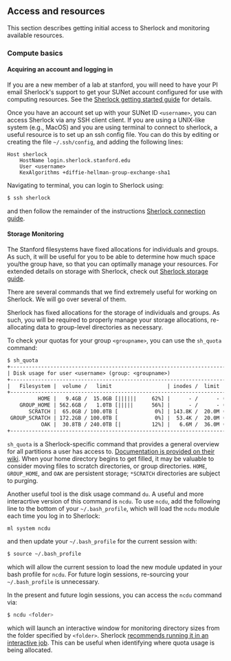 ## Access and resources

This section describes getting initial access to Sherlock and monitoring available resources.

### Compute basics

#### Acquiring an account and logging in

If you are a new member of a lab at stanford, you will need to have your PI email Sherlock's support to get your SUNet account configured for use with computing resources.
See the [Sherlock getting started guide](https://www.sherlock.stanford.edu/docs/getting-started/#prerequisites) for details.

Once you have an account set up with your SUNet ID `<username>`, you can access Sherlock via any SSH client client.
If you are using a UNIX-like system (e.g., MacOS) and you are using terminal to connect to sherlock, a useful resource is to set up an ssh config file.
You can do this by editing or creating the file `~/.ssh/config`, and adding the following lines:

```{.default filename="~/.ssh/config"}
Host sherlock
    HostName login.sherlock.stanford.edu
	User <username>
	KexAlgorithms +diffie-hellman-group-exchange-sha1
```

Navigating to terminal, you can login to Sherlock using:

```bash
$ ssh sherlock
```

and then follow the remainder of the instructions [Sherlock connection guide](https://www.sherlock.stanford.edu/docs/getting-started/connecting/#credentials).

#### Storage Monitoring

The Stanford filesystems have fixed allocations for individuals and groups.
As such, it will be useful for you to be able to determine how much space you/the group have, so that you can optimally manage your resources.
For extended details on storage with Sherlock, check out [Sherlock storage guide](https://www.sherlock.stanford.edu/docs/storage/#quotas-and-limits).

There are several commands that we find extremely useful for working on Sherlock.
We will go over several of them.

Sherlock has fixed allocations for the storage of individuals and groups.
As such, you will be required to properly manage your storage allocations, re-allocating data to group-level directories as necessary.

To check your quotas for your group `<groupname>`, you can use the `sh_quota` command:

```default
$ sh_quota
+---------------------------------------------------------------------------+
| Disk usage for user <username> (group: <groupname>)                       |
+---------------------------------------------------------------------------+
|   Filesystem |  volume /   limit                  | inodes /  limit       |
+---------------------------------------------------------------------------+
          HOME |   9.4GB /  15.0GB [||||||     62%] |      - /      - (  -%)
    GROUP_HOME | 562.6GB /   1.0TB [|||||      56%] |      - /      - (  -%)
       SCRATCH |  65.0GB / 100.0TB [            0%] | 143.8K /  20.0M (  0%)
 GROUP_SCRATCH | 172.2GB / 100.0TB [            0%] |  53.4K /  20.0M (  0%)
           OAK |  30.8TB / 240.0TB [|          12%] |   6.6M /  36.0M ( 18%)
+---------------------------------------------------------------------------+
```

`sh_quota` is a Sherlock-specific command that provides a general overview for all partitions a user has access to.
[Documentation is provided on their wiki](https://www.sherlock.stanford.edu/docs/storage/?h=sh_quota#checking-quotas).
When your home directory begins to get filled, it may be valuable to consider moving files to scratch directories, or group directories.
`HOME`, `GROUP_HOME`, and `OAK` are persistent storage; `*SCRATCH` directories are subject to purging.

Another useful tool is the disk usage command `du`.
A useful and more interacrtive version of this command is `ncdu`.
To use `ncdu`, add the following line to the bottom of your `~/.bash_profile`, which will load the `ncdu` module each time you log in to Sherlock:

```bash
ml system ncdu
```

and then update your `~/.bash_profile` for the current session with:

```bash
$ source ~/.bash_profile
```

which will allow the current session to load the new module updated in your bash profile for `ncdu`.
For future login sessions, re-sourcing your `~/.bash_profile` is unnecessary.

In the present and future login sessions, you can access the `ncdu` command via:

```bash
$ ncdu <folder>
```

which will launch an interactive window for monitoring directory sizes from the folder specified by `<folder>`.
Sherlock [recommends running it in an interactive job](https://www.sherlock.stanford.edu/docs/storage/?h=ncdu#locating-large-directories).
This can be useful when identifying where quota usage is being allocated.
